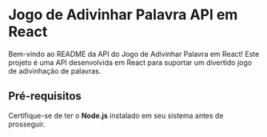 # Jogo de Adivinhar Palavra API em React
Bem-vindo ao README da API do Jogo de Adivinhar Palavra em React! Este projeto é uma API desenvolvida em React para suportar um divertido jogo de adivinhação de palavras.

## Pré-requisitos
Certifique-se de ter o **Node.js** instalado em seu sistema antes de prosseguir.
